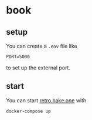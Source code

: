 # book

## setup

You can create a `.env` file like

```
PORT=5000
```

to set up the external port.

## start

You can start [retro.hake.one][1] with

```
docker-compose up
```

[1]: https://retro.hake.one
